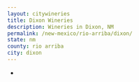 ```yaml
---
layout: citywineries
title: Dixon Wineries
description: Wineries in Dixon, NM
permalink: /new-mexico/rio-arriba/dixon/
state: nm
county: rio arriba
city: dixon
---
```

-
